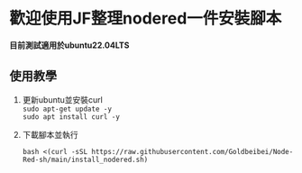 # 歡迎使用JF整理nodered一件安裝腳本

**目前測試適用於ubuntu22.04LTS**

## 使用教學
1. 更新ubuntu並安裝curl  
   `sudo apt-get update -y`  
   `sudo apt install curl -y`  


2. 下載腳本並執行

   `bash <(curl -sSL https://raw.githubusercontent.com/Goldbeibei/Node-Red-sh/main/install_nodered.sh)`

